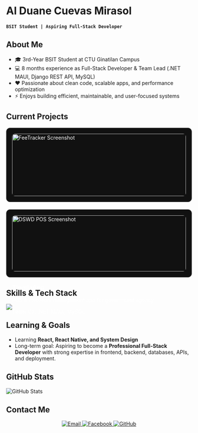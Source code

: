 # Al Duane Cuevas Mirasol
**`BSIT Student | Aspiring Full-Stack Developer`** 

## About Me  
- 🎓 3rd-Year BSIT Student at CTU Ginatilan Campus  
- 💻 8 months experience as Full-Stack Developer & Team Lead (.NET MAUI, Django REST API, MySQL)  
- ❤️ Passionate about clean code, scalable apps, and performance optimization
- ⚡ Enjoys building efficient, maintainable, and user-focused systems

<h2>Current Projects</h2>

<div style="display:flex; gap:20px; flex-wrap:wrap;">

  <div style="flex:1; min-width:280px; border:1px solid #333; border-radius:10px; padding:15px; background:#111; color:#fff;">
    <img src="images/feetracker.png" alt="FeeTracker Screenshot" style="width:100%; border-radius:8px; margin-bottom:10px;">
    <h3>FeeTracker</h3>
    <p>School app for tracking student fee payments, transactions, and receipts</p>
    <p><strong>Tech:</strong> C#, .NET MAUI, MySQL</p>
  </div>

  <div style="flex:1; min-width:280px; border:1px solid #333; border-radius:10px; padding:15px; background:#111; color:#fff;">
    <img src="images/dswd-pos.png" alt="DSWD POS Screenshot" style="width:100%; border-radius:8px; margin-bottom:10px;">
    <h3>TiendaApp</h3>
    <p>POS & inventory management app for government agency</p>
    <p><strong>Tech:</strong> C#, .NET MAUI, MySQL</p>
  </div>

</div>

## Skills & Tech Stack
<p align="left">
  <a href="https://go-skill-icons.vercel.app/">
    <img
      src="https://go-skill-icons.vercel.app/api/icons?i=git,api,canva,c,docker,djangorestframework,django,github,css,cs,cpp,figma,flutter,git,javascript,html,mysql,reactnative,postman,sqlite,vscode,visualstudio,typescript,tailwindcss"
    />
  </a>
</p>

## Learning & Goals
- Learning **React, React Native, and System Design**  
- Long-term goal: Aspiring to become a **Professional Full-Stack Developer** with strong expertise in frontend, backend, databases, APIs, and deployment.

## GitHub Stats
<p align="left">
  <img alt="GitHub Stats" src="https://github-readme-stats.vercel.app/api?username=alduanemirasol&show_icons=true&theme=github_dark_dimmed&count_private=true">
</p>

## Contact Me
<p align="center">
  <a href="mailto:awenmirasol234@gmail.com">
    <img alt="Email" src="https://img.shields.io/badge/Email-awenmirasol234@gmail.com-D14836?style=for-the-badge&logo=gmail&logoColor=white">
  </a>
  <a href="https://facebook.com/awenmirasol">
    <img alt="Facebook" src="https://img.shields.io/badge/Facebook-alduanemirasol-1877F2?style=for-the-badge&logo=facebook&logoColor=white">
  </a>
  <a href="https://github.com/alduanemirasol/">
    <img alt="GitHub" src="https://img.shields.io/badge/GitHub-alduanemirasol-181717?style=for-the-badge&logo=github&logoColor=white">
  </a>
</p>
